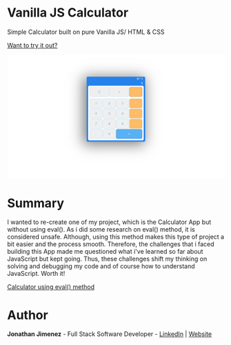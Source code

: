 # Vanilla JS Calculator

Simple Calculator built on pure Vanilla JS/ HTML & CSS

[Want to try it out?](https://jonathanj101.github.io/calculator-js/main.html)

![](/image/preview.png)

# Summary

I wanted to re-create one of my project, which is the Calculator App but without using eval(). As i did some research on eval() method, it is considered unsafe. Although, using this method makes this type of project a bit easier and the process smooth. Therefore, the challenges that i faced building this App made me questioned what i've learned so far about JavaScript but kept going. Thus, these challenges shift my thinking on solving and debugging my code and of course how to understand JavaScript. Worth it!

[Calculator using eval() method](https://codepen.io/jonathanj101/pen/KKVQRrJ)

# Author

**Jonathan Jimenez** - Full Stack Software Developer - [LinkedIn](https://www.linkedin.com/in/jonathan-jimenez101/) | [Website](https://jonathan-jimenez.herokuapp.com/)
